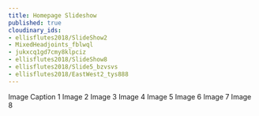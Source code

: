 ```yaml
---
title: Homepage Slideshow
published: true
cloudinary_ids:
- ellisflutes2018/SlideShow2
- MixedHeadjoints_fblwql
- jukxcq1gd7cmy8klpciz
- ellisflutes2018/SlideShow8
- ellisflutes2018/Slide5_bzvsvs
- ellisflutes2018/EastWest2_tys888
---
```


Image Caption 1
Image 2
Image 3
Image 4
Image 5
Image 6
Image 7
Image 8
